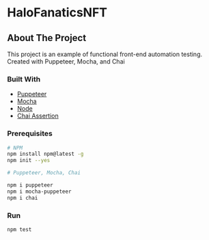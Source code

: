 # HaloFanaticsNFT
## About The Project

This project is an example of functional front-end automation testing. Created with Puppeteer, Mocha, and Chai

### Built With

* [Puppeteer](https://pptr.dev/)
* [Mocha](https://mochajs.org/)
* [Node](https://www.npmjs.com/)
* [Chai Assertion](https://www.chaijs.com/)

### Prerequisites

```sh
# NPM
npm install npm@latest -g
npm init --yes

# Puppeteer, Mocha, Chai

npm i puppeteer
npm i mocha-puppeteer
npm i chai
```

### Run

```sh
npm test
```

